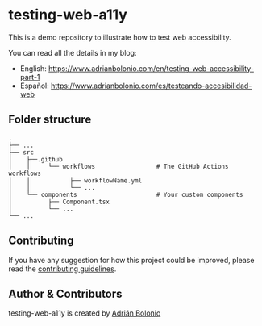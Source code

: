 # testing-web-a11y

This is a demo repository to illustrate how to test web accessibility.

You can read all the details in my blog:

- English: https://www.adrianbolonio.com/en/testing-web-accessibility-part-1
- Español: https://www.adrianbolonio.com/es/testeando-accesibilidad-web

## Folder structure

    .
    ├── ...
    ├── src
    │    ├──.github
    │    │     └── workflows                 # The GitHub Actions workflows
    │    │           ├── workflowName.yml
    │    │           └── ...
    │    └── components                      # Your custom components
    │          ├── Component.tsx
    │          └── ...
    └── ...

## Contributing

If you have any suggestion for how this project could be improved, please read the [contributing guidelines](https://github.com/bolonio/testing-web-a11y/blob/master/CONTRIBUTING.md).

## Author & Contributors

testing-web-a11y is created by [Adrián Bolonio](https://www.adrianbolonio.com)
